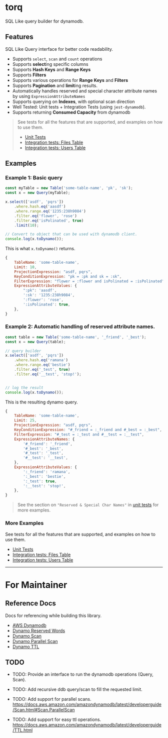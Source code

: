 # torq

SQL Like query builder for dynamodb.


## Features

SQL Like Query interface for better code readability.

- Supports `select`, `scan` and `count` operations
- Supports **select**ing specific columns
- Supports **Hash Keys** and **Range Keys**
- Supports **Filters**
- Supports various operations for **Range Keys** and **Filters**
- Supports **Pagination** and **limit**ing results.
- Automatically handles reserved and special character attribute names by using `ExpressionAttributeNames`
- Supports querying on **Indexes**, with optional scan direction
- Well Tested: Unit tests + Integration Tests (using `jest-dynamodb`).
- Supports returning **Consumed Capacity** from dynamodb

> See tests for all the features that are supported, and examples on how to use them.
> - [Unit Tests](https://github.com/jspreddy/torq/blob/main/tests/unit-tests/index.test.js)
> - [Integration tests: Files Table](https://github.com/jspreddy/torq/blob/main/tests/integration-tests/00-files-table.test.js#L45)
> - [Integration tests: Users Table](https://github.com/jspreddy/torq/blob/main/tests/integration-tests/01-users-table.test.js#L33)


## Examples

### Example 1: Basic query

```js
const myTable = new Table('some-table-name', 'pk', 'sk');
const x = new Query(myTable);

x.select(['asdf', 'pqrs'])
    .where.hash.eq('aasdf')
    .where.range.eq('1235:238h9084')
    .filter.eq('flower', 'rose')
    .filter.eq('isPolinated', true)
    .limit(10);

// Convert to object that can be used with dynamodb client.
console.log(x.toDynamo());

```

This is what `x.toDynamo()` returns.
```js
{
    TableName: 'some-table-name',
    Limit: 10,
    ProjectionExpression: "asdf, pqrs",
    KeyConditionExpression: "pk = :pk and sk = :sk",
    FilterExpression: "flower = :flower and isPolinated = :isPolinated",
    ExpressionAttributeValues: {
        ":pk": 'aasdf',
        ':sk': '1235:238h9084',
        ':flower': 'rose',
        ':isPolinated': true,
    },
}
```


### Example 2: Automatic handling of reserved attribute names.

```js
const table = new Table('some-table-name', '_friend', '_best');
const x = new Query(table);

// query builder
x.select(['asdf', 'pqrs'])
    .where.hash.eq('ramana')
    .where.range.eq('bestie')
    .filter.eq('_test', true)
    .filter.eq('__test', 'stop!');


// log the result
console.log(x.toDynamo());
```

This is the resulting dynamo query.
```js
{
    TableName: 'some-table-name',
    Limit: 25,
    ProjectionExpression: "asdf, pqrs",
    KeyConditionExpression: "#_friend = :_friend and #_best = :_best",
    FilterExpression: "#_test = :_test and #__test = :__test",
    ExpressionAttributeNames: {
        '#_friend': '_friend',
        '#_best': '_best',
        '#_test': '_test',
        '#__test': '__test',
    },
    ExpressionAttributeValues: {
        ':_friend': 'ramana',
        ':_best': 'bestie',
        ':_test': true,
        ':__test': 'stop!',
    },
}
```

> See the section on `"Reserved & Special Char Names"` in [unit tests](https://github.com/jspreddy/torq/blob/main/tests/unit-tests/query.test.js#L570) for more examples.



### More Examples

See tests for all the features that are supported, and examples on how to use them.
- [Unit Tests](https://github.com/jspreddy/torq/blob/main/tests/unit-tests/index.test.js)
- [Integration tests: Files Table](https://github.com/jspreddy/torq/blob/main/tests/integration-tests/00-files-table.test.js#L45)
- [Integration tests: Users Table](https://github.com/jspreddy/torq/blob/main/tests/integration-tests/01-users-table.test.js#L33)



-----------------------------



# For Maintainer

## Reference Docs

Docs for referencing while building this library.

- [AWS Dynamodb](https://docs.aws.amazon.com/amazondynamodb/latest/developerguide/WorkingWithItems.html)
- [Dynamo Reserved Words](https://docs.aws.amazon.com/amazondynamodb/latest/developerguide/ReservedWords.html)
- [Dynamo Scan](https://docs.aws.amazon.com/amazondynamodb/latest/developerguide/Scan.html)
- [Dynamo Parallel Scan](https://docs.aws.amazon.com/amazondynamodb/latest/developerguide/Scan.html#Scan.ParallelScan)
- [Dynamo TTL](https://docs.aws.amazon.com/amazondynamodb/latest/developerguide/TTL.html)


## TODO

- TODO: Provide an interface to run the dynamodb operations (Query, Scan).

- TODO: Add recursive ddb query/scan to fill the requested limit.

- TODO: Add support for parallel scans.
  https://docs.aws.amazon.com/amazondynamodb/latest/developerguide/Scan.html#Scan.ParallelScan

- TODO: Add support for easy ttl operations.
  https://docs.aws.amazon.com/amazondynamodb/latest/developerguide/TTL.html
